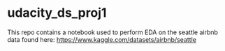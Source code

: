 # udacity_ds_proj1

This repo contains a notebook used to perform EDA on the seattle airbnb data found here: https://www.kaggle.com/datasets/airbnb/seattle
